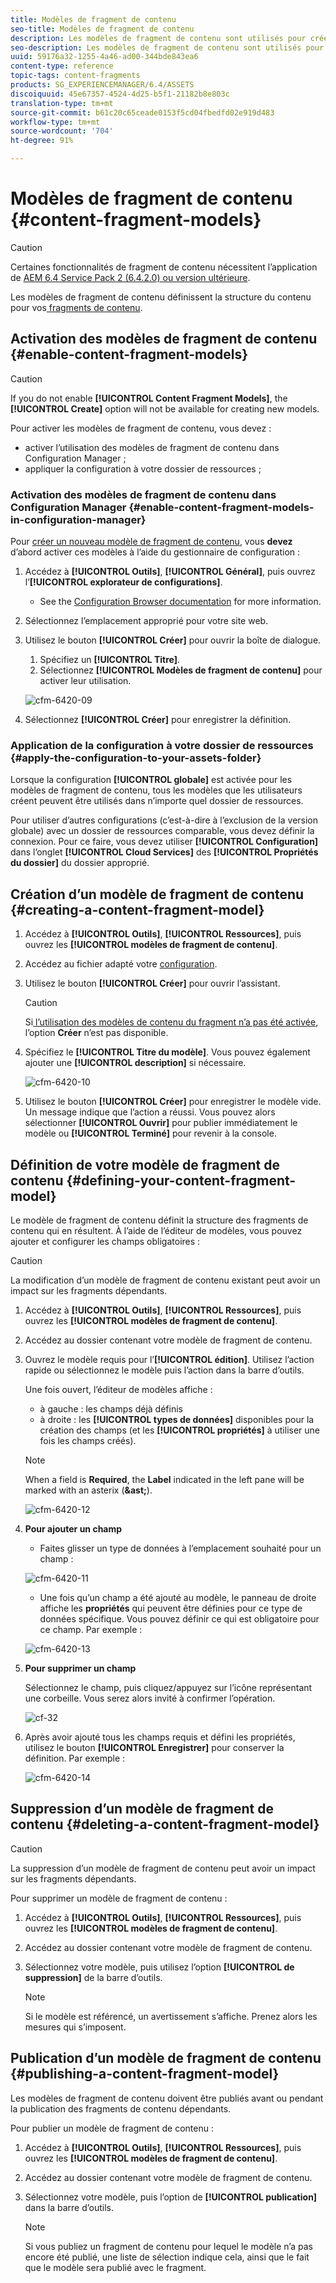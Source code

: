 ```yaml
---
title: Modèles de fragment de contenu
seo-title: Modèles de fragment de contenu
description: Les modèles de fragment de contenu sont utilisés pour créer des fragments de contenu avec du contenu structuré.
seo-description: Les modèles de fragment de contenu sont utilisés pour créer des fragments de contenu avec du contenu structuré.
uuid: 59176a32-1255-4a46-ad00-344bde843ea6
content-type: reference
topic-tags: content-fragments
products: SG_EXPERIENCEMANAGER/6.4/ASSETS
discoiquuid: 45e67357-4524-4d25-b5f1-21182b8e803c
translation-type: tm+mt
source-git-commit: b61c20c65ceade0153f5cd04fbedfd02e919d483
workflow-type: tm+mt
source-wordcount: '704'
ht-degree: 91%

---
```



# Modèles de fragment de contenu {#content-fragment-models}

>[!CAUTION]
>
>Certaines fonctionnalités de fragment de contenu nécessitent l’application de [AEM 6.4 Service Pack 2 (6.4.2.0) ou version ultérieure](../release-notes/sp-release-notes.md).

Les modèles de fragment de contenu définissent la structure du contenu pour vos[ fragments de contenu](content-fragments.md).

## Activation des modèles de fragment de contenu   {#enable-content-fragment-models}

>[!CAUTION]
>
>If you do not enable **[!UICONTROL Content Fragment Models]**, the **[!UICONTROL Create]** option will not be available for creating new models.

Pour activer les modèles de fragment de contenu, vous devez :

* activer l’utilisation des modèles de fragment de contenu dans Configuration Manager ;
* appliquer la configuration à votre dossier de ressources ;

### Activation des modèles de fragment de contenu dans Configuration Manager   {#enable-content-fragment-models-in-configuration-manager}

Pour [créer un nouveau modèle de fragment de contenu](#creating-a-content-fragment-model), vous **devez** d’abord activer ces modèles à l’aide du gestionnaire de configuration :

1. Accédez à **[!UICONTROL Outils]**, **[!UICONTROL Général]**, puis ouvrez l’**[!UICONTROL explorateur de configurations]**.
   * See the [Configuration Browser documentation](/help/sites-administering/configurations.md) for more information.
1. Sélectionnez l’emplacement approprié pour votre site web.
1. Utilisez le bouton **[!UICONTROL Créer]** pour ouvrir la boîte de dialogue.

   1. Spécifiez un **[!UICONTROL Titre]**.
   1. Sélectionnez **[!UICONTROL Modèles de fragment de contenu]** pour activer leur utilisation.

   ![cfm-6420-09](assets/cfm-6420-09.png)

1. Sélectionnez **[!UICONTROL Créer]** pour enregistrer la définition.

### Application de la configuration à votre dossier de ressources {#apply-the-configuration-to-your-assets-folder}

Lorsque la configuration **[!UICONTROL globale]** est activée pour les modèles de fragment de contenu, tous les modèles que les utilisateurs créent peuvent être utilisés dans n’importe quel dossier de ressources.

Pour utiliser d’autres configurations (c’est-à-dire à l’exclusion de la version globale) avec un dossier de ressources comparable, vous devez définir la connexion. Pour ce faire, vous devez utiliser **[!UICONTROL Configuration]** dans l’onglet **[!UICONTROL Cloud Services]** des **[!UICONTROL Propriétés du dossier]** du dossier approprié.

## Création d’un modèle de fragment de contenu {#creating-a-content-fragment-model}

1. Accédez à **[!UICONTROL Outils]**, **[!UICONTROL Ressources]**, puis ouvrez les **[!UICONTROL modèles de fragment de contenu]**.
1. Accédez au fichier adapté votre [configuration](#enable-content-fragment-models).
1. Utilisez le bouton **[!UICONTROL Créer]** pour ouvrir l’assistant.

   >[!CAUTION]
   >
   >Si[ l’utilisation des modèles de contenu du fragment n’a pas été activée](#enable-content-fragment-models), l’option **Créer** n’est pas disponible.

1. Spécifiez le **[!UICONTROL Titre du modèle]**. Vous pouvez également ajouter une **[!UICONTROL description]** si nécessaire.

   ![cfm-6420-10](assets/cfm-6420-10.png)

1. Utilisez le bouton **[!UICONTROL Créer]** pour enregistrer le modèle vide. Un message indique que l’action a réussi. Vous pouvez alors sélectionner **[!UICONTROL Ouvrir]** pour publier immédiatement le modèle ou **[!UICONTROL Terminé]** pour revenir à la console.

## Définition de votre modèle de fragment de contenu   {#defining-your-content-fragment-model}

Le modèle de fragment de contenu définit la structure des fragments de contenu qui en résultent. À l’aide de l’éditeur de modèles, vous pouvez ajouter et configurer les champs obligatoires :

>[!CAUTION]
>
>La modification d’un modèle de fragment de contenu existant peut avoir un impact sur les fragments dépendants.

1. Accédez à **[!UICONTROL Outils]**, **[!UICONTROL Ressources]**, puis ouvrez les **[!UICONTROL modèles de fragment de contenu]**.

1. Accédez au dossier contenant votre modèle de fragment de contenu.
1. Ouvrez le modèle requis pour l’**[!UICONTROL édition]**. Utilisez l’action rapide ou sélectionnez le modèle puis l’action dans la barre d’outils.

   Une fois ouvert, l’éditeur de modèles affiche :

   * à gauche : les champs déjà définis 
   * à droite : les **[!UICONTROL types de données]** disponibles pour la création des champs (et les **[!UICONTROL propriétés]** à utiliser une fois les champs créés).

   >[!NOTE]
   >
   >When a field is **Required**, the **Label** indicated in the left pane will be marked with an asterix (**&amp;ast;**).

   ![cfm-6420-12](assets/cfm-6420-12.png)

1. **Pour ajouter un champ**

   * Faites glisser un type de données à l’emplacement souhaité pour un champ :

   ![cfm-6420-11](assets/cfm-6420-11.png)

   * Une fois qu’un champ a été ajouté au modèle, le panneau de droite affiche les **propriétés** qui peuvent être définies pour ce type de données spécifique. Vous pouvez définir ce qui est obligatoire pour ce champ. Par exemple :

   ![cfm-6420-13](assets/cfm-6420-13.png)

1. **Pour supprimer un champ**

   Sélectionnez le champ, puis cliquez/appuyez sur l’icône représentant une corbeille. Vous serez alors invité à confirmer l’opération.

   ![cf-32](assets/cf-32.png)

1. Après avoir ajouté tous les champs requis et défini les propriétés, utilisez le bouton **[!UICONTROL Enregistrer]** pour conserver la définition. Par exemple :

   ![cfm-6420-14](assets/cfm-6420-14.png)

## Suppression d’un modèle de fragment de contenu {#deleting-a-content-fragment-model}

>[!CAUTION]
>
>La suppression d’un modèle de fragment de contenu peut avoir un impact sur les fragments dépendants.

Pour supprimer un modèle de fragment de contenu :

1. Accédez à **[!UICONTROL Outils]**, **[!UICONTROL Ressources]**, puis ouvrez les **[!UICONTROL modèles de fragment de contenu]**.

1. Accédez au dossier contenant votre modèle de fragment de contenu.
1. Sélectionnez votre modèle, puis utilisez l’option **[!UICONTROL de suppression]** de la barre d’outils.

   >[!NOTE]
   >
   >Si le modèle est référencé, un avertissement s’affiche. Prenez alors les mesures qui s’imposent.

## Publication d’un modèle de fragment de contenu   {#publishing-a-content-fragment-model}

Les modèles de fragment de contenu doivent être publiés avant ou pendant la publication des fragments de contenu dépendants.

Pour publier un modèle de fragment de contenu :

1. Accédez à **[!UICONTROL Outils]**, **[!UICONTROL Ressources]**, puis ouvrez les **[!UICONTROL modèles de fragment de contenu]**.

1. Accédez au dossier contenant votre modèle de fragment de contenu.
1. Sélectionnez votre modèle, puis l’option de **[!UICONTROL publication]** dans la barre d’outils.

   >[!NOTE]
   >
   >Si vous publiez un fragment de contenu pour lequel le modèle n’a pas encore été publié, une liste de sélection indique cela, ainsi que le fait que le modèle sera publié avec le fragment.

